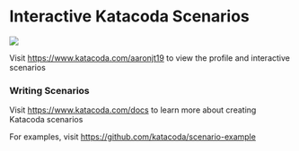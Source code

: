 # Interactive Katacoda Scenarios

[![](http://shields.katacoda.com/katacoda/aaronjt19/count.svg)](https://www.katacoda.com/aaronjt19 "Get your profile on Katacoda.com")

Visit https://www.katacoda.com/aaronjt19 to view the profile and interactive scenarios

### Writing Scenarios
Visit https://www.katacoda.com/docs to learn more about creating Katacoda scenarios

For examples, visit https://github.com/katacoda/scenario-example
